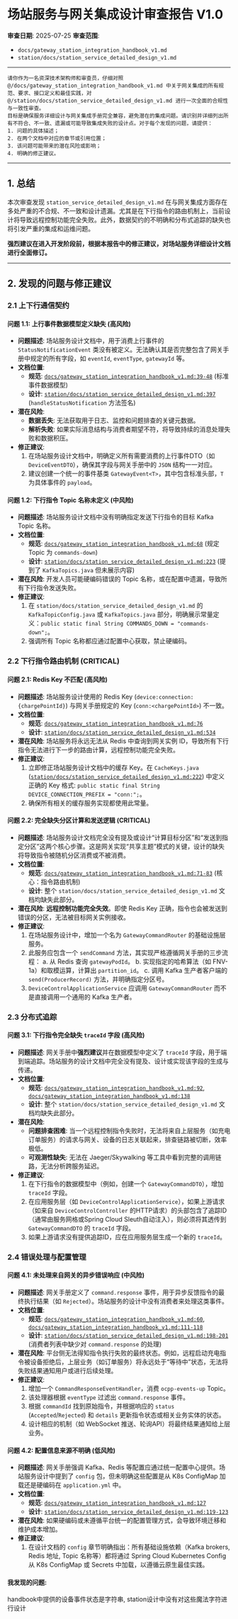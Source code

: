 # 场站服务与网关集成设计审查报告 V1.0

**审查日期**: 2025-07-25
**审查范围**: 
- `docs/gateway_station_integration_handbook_v1.md`
- `station/docs/station_service_detailed_design_v1.md`

---

```prompt
请你作为一名资深技术架构师和审查员，仔细对照 @/docs/gateway_station_integration_handbook_v1.md 中关于网关集成的所有规范、要求、接口定义和最佳实践，对 @/station/docs/station_service_detailed_design_v1.md 进行一次全面的合规性与一致性审查。
目标是确保服务详细设计与网关集成手册完全兼容，避免潜在的集成问题。请识别并详细列出所有不符合、不一致、遗漏或可能导致集成失败的设计点。对于每个发现的问题，请提供：
1. 问题的具体描述；
2. 在两个文档中对应的章节或引用位置；
3. 该问题可能带来的潜在风险或影响；
4. 明确的修正建议。
```
---

## 1. 总结

本次审查发现 `station_service_detailed_design_v1.md` 在与网关集成方面存在多处严重的不合规、不一致和设计遗漏。尤其是在下行指令的路由机制上，当前设计将导致远程控制功能完全失败。此外，数据契约的不明确和分布式追踪的缺失也将引发严重的集成和运维问题。

**强烈建议在进入开发阶段前，根据本报告中的修正建议，对场站服务详细设计文档进行全面修订。**

---

## 2. 发现的问题与修正建议

### 2.1 上下行通信契约

#### 问题 1.1: 上行事件数据模型定义缺失 (高风险)

- **问题描述**: 场站服务设计文档中，用于消费上行事件的 `StatusNotificationEvent` 类没有被定义。无法确认其是否完整包含了网关手册中规定的所有字段，如 `eventId`, `eventType`, `gatewayId` 等。
- **文档位置**:
    - **规范**: [`docs/gateway_station_integration_handbook_v1.md:39-48`](docs/gateway_station_integration_handbook_v1.md:39-48) (标准事件数据模型)
    - **设计**: [`station/docs/station_service_detailed_design_v1.md:397`](station/docs/station_service_detailed_design_v1.md:397) (`handleStatusNotification` 方法签名)
- **潜在风险**:
    - **数据丢失**: 无法获取用于日志、监控和问题排查的关键元数据。
    - **解析失败**: 如果实际消息结构与消费者期望不符，将导致持续的消息处理失败和数据积压。
- **修正建议**:
    1. 在场站服务设计文档中，明确定义所有需要消费的上行事件DTO（如 `DeviceEventDTO`），确保其字段与网关手册中的 `JSON` 结构一一对应。
    2. 建议创建一个统一的事件基类 `GatewayEvent<T>`，其中包含标准头部，`T` 为具体事件的 `payload`。

#### 问题 1.2: 下行指令 Topic 名称未定义 (中风险)

- **问题描述**: 场站服务设计文档中没有明确指定发送下行指令的目标 Kafka Topic 名称。
- **文档位置**:
    - **规范**: [`docs/gateway_station_integration_handbook_v1.md:68`](docs/gateway_station_integration_handbook_v1.md:68) (规定 Topic 为 `commands-down`)
    - **设计**: [`station/docs/station_service_detailed_design_v1.md:223`](station/docs/station_service_detailed_design_v1.md:223) (提到了 `KafkaTopics.java` 但未展示内容)
- **潜在风险**: 开发人员可能硬编码错误的 Topic 名称，或在配置中遗漏，导致所有下行指令发送失败。
- **修正建议**:
    1. 在 `station/docs/station_service_detailed_design_v1.md` 的 `KafkaTopicConfig.java` 或 `KafkaTopics.java` 部分，明确展示常量定义：`public static final String COMMANDS_DOWN = "commands-down";`。
    2. 强调所有 Topic 名称都应通过配置中心获取，禁止硬编码。

### 2.2 下行指令路由机制 (CRITICAL)

#### 问题 2.1: Redis Key 不匹配 (高风险)

- **问题描述**: 场站服务设计使用的 Redis Key (`device:connection:{chargePointId}`) 与网关手册规定的 Key (`conn:<chargePointId>`) 不一致。
- **文档位置**:
    - **规范**: [`docs/gateway_station_integration_handbook_v1.md:76`](docs/gateway_station_integration_handbook_v1.md:76)
    - **设计**: [`station/docs/station_service_detailed_design_v1.md:534`](station/docs/station_service_detailed_design_v1.md:534)
- **潜在风险**: 场站服务将永远无法从 Redis 中查询到网关实例 ID，导致所有下行指令无法进行下一步的路由计算，远程控制功能完全失败。
- **修正建议**:
    1. 立即修正场站服务设计文档中的缓存 Key。在 `CacheKeys.java` ([`station/docs/station_service_detailed_design_v1.md:222`](station/docs/station_service_detailed_design_v1.md:222)) 中定义正确的 Key 格式: `public static final String DEVICE_CONNECTION_PREFIX = "conn:";`。
    2. 确保所有相关的缓存服务实现都使用此常量。

#### 问题 2.2: 完全缺失分区计算和发送逻辑 (CRITICAL)

- **问题描述**: 场站服务设计文档完全没有提及或设计“计算目标分区”和“发送到指定分区”这两个核心步骤。这是网关实现“共享主题”模式的关键，设计的缺失将导致指令被随机分区消费或不被消费。
- **文档位置**:
    - **规范**: [`docs/gateway_station_integration_handbook_v1.md:71-83`](docs/gateway_station_integration_handbook_v1.md:71-83) (核心：指令路由机制)
    - **设计**: 整个 `station/docs/station_service_detailed_design_v1.md` 文档均缺失此部分。
- **潜在风险**: **远程控制功能完全失效**。即使 Redis Key 正确，指令也会被发送到错误的分区，无法被目标网关实例接收。
- **修正建议**:
    1. 在场站服务设计中，增加一个名为 `GatewayCommandRouter` 的基础设施层服务。
    2. 此服务应包含一个 `sendCommand` 方法，其实现严格遵循网关手册的三步流程：
        a. 从 Redis 查询 `gatewayPodId`。
        b. 实现指定的哈希算法（如 FNV-1a）和取模运算，计算出 `partition_id`。
        c. 调用 Kafka 生产者客户端的 `send(ProducerRecord)` 方法，并明确指定分区号。
    3. `DeviceControlApplicationService` 应调用 `GatewayCommandRouter` 而不是直接调用一个通用的 Kafka 生产者。

### 2.3 分布式追踪

#### 问题 3.1: 下行指令完全缺失 `traceId` 字段 (高风险)

- **问题描述**: 网关手册中**强烈建议**并在数据模型中定义了 `traceId` 字段，用于端到端追踪。场站服务的设计文档中完全没有提及、设计或实现该字段的生成与传递。
- **文档位置**:
    - **规范**: [`docs/gateway_station_integration_handbook_v1.md:92`](docs/gateway_station_integration_handbook_v1.md:92), [`docs/gateway_station_integration_handbook_v1.md:138`](docs/gateway_station_integration_handbook_v1.md:138)
    - **设计**: 整个 `station/docs/station_service_detailed_design_v1.md` 文档均缺失此部分。
- **潜在风险**:
    - **问题排查困难**: 当一个远程控制指令失败时，无法将来自上层服务（如充电订单服务）的请求与网关、设备的日志关联起来，排查链路被切断，效率极低。
    - **可观测性缺失**: 无法在 Jaeger/Skywalking 等工具中看到完整的调用链路，无法分析跨服务延迟。
- **修正建议**:
    1. 在下行指令的数据模型中（例如，创建一个 `GatewayCommandDTO`），增加 `traceId` 字段。
    2. 在应用服务层（如 `DeviceControlApplicationService`），如果上游请求（如来自 `DeviceControlController` 的HTTP请求）的头部包含了追踪ID（通常由服务网格或Spring Cloud Sleuth自动注入），则必须将其透传到 `GatewayCommandDTO` 的 `traceId` 字段。
    3. 如果上游请求没有提供追踪ID，应在应用服务层生成一个新的 `traceId`。

### 2.4 错误处理与配置管理

#### 问题 4.1: 未处理来自网关的异步错误响应 (中风险)

- **问题描述**: 网关手册定义了 `command.response` 事件，用于异步反馈指令的最终执行结果（如 `Rejected`）。场站服务的设计中没有消费者来处理这类事件。
- **文档位置**:
    - **规范**: [`docs/gateway_station_integration_handbook_v1.md:60`](docs/gateway_station_integration_handbook_v1.md:60), [`docs/gateway_station_integration_handbook_v1.md:111-118`](docs/gateway_station_integration_handbook_v1.md:111-118)
    - **设计**: [`station/docs/station_service_detailed_design_v1.md:198-201`](station/docs/station_service_detailed_design_v1.md:198-201) (消费者列表中缺少对 `command.response` 的处理)
- **潜在风险**: 平台侧无法得知指令执行失败的最终状态。例如，远程启动充电指令被设备拒绝后，上层业务（如订单服务）将永远处于“等待中”状态，无法将失败结果通知用户或进行后续处理。
- **修正建议**:
    1. 增加一个 `CommandResponseEventHandler`，消费 `ocpp-events-up` Topic。
    2. 该处理器根据 `eventType` 过滤出 `command.response` 事件。
    3. 根据 `commandId` 找到原始指令，并根据响应的 `status` (`Accepted`/`Rejected`) 和 `details` 更新指令状态或相关业务实体的状态。
    4. 设计相应的机制（如 WebSocket 推送、轮询API）将最终结果通知给上层业务。

#### 问题 4.2: 配置信息来源不明确 (低风险)

- **问题描述**: 网关手册强调 Kafka、Redis 等配置应通过统一配置中心提供。场站服务设计中提到了 `config` 包，但未明确这些配置是从 K8s ConfigMap 加载还是硬编码在 `application.yml` 中。
- **文档位置**:
    - **规范**: [`docs/gateway_station_integration_handbook_v1.md:127`](docs/gateway_station_integration_handbook_v1.md:127)
    - **设计**: [`station/docs/station_service_detailed_design_v1.md:119-123`](station/docs/station_service_detailed_design_v1.md:119-123)
- **潜在风险**: 如果硬编码或未遵循平台统一的配置管理方式，会导致环境迁移和维护成本增加。
- **修正建议**:
    1. 在设计文档的 `config` 章节明确指出：所有基础设施依赖（Kafka brokers, Redis 地址, Topic 名称等）都将通过 Spring Cloud Kubernetes Config 从 K8s ConfigMap 或 Secrets 中加载，以遵循云原生最佳实践。


#### 我发现的问题:
handbook中提供的设备事件状态是字符串, station设计中没有对这些魔法字符进行设计